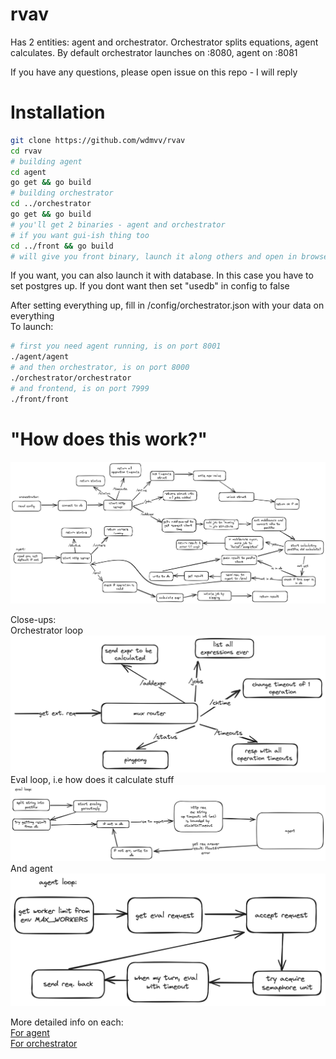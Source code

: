 # rvav
Has 2 entities: agent and orchestrator. Orchestrator splits equations, agent calculates. By default orchestrator launches on :8080, agent on :8081

If you have any questions, please open issue on this repo - I will reply

# Installation
```sh
git clone https://github.com/wdmvv/rvav
cd rvav
# building agent
cd agent
go get && go build
# building orchestrator
cd ../orchestrator
go get && go build
# you'll get 2 binaries - agent and orchestrator
# if you want gui-ish thing too
cd ../front && go build
# will give you front binary, launch it along others and open in browser
```
If you want, you can also launch it with database. In this case you have to set postgres up. If you dont want then set "usedb" in config to false<br>

After setting everything up, fill in /config/orchestrator.json with your data on everything<br>
To launch:
```sh
# first you need agent running, is on port 8001
./agent/agent
# and then orchestrator, is on port 8000
./orchestrator/orchestrator
# and frontend, is on port 7999
./front/front
```

# "How does this work?"
![image](./images/total.png)

Close-ups:<br>
Orchestrator loop
![image](./images/orchestrator.png)
Eval loop, i.e how does it calculate stuff
![image](./images/eval.png)
And agent
![image](./images/agent.png)

More detailed info on each:<br>
[For agent](/docs/agent.md)<br>
[For orchestrator](/docs/orch.md)<br>

